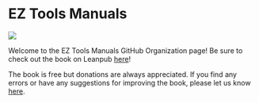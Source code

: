 # EZ Tools Manuals

![](https://d2sofvawe08yqg.cloudfront.net/eztoolsmanuals/s_hero?1663196698)

Welcome to the EZ Tools Manuals GitHub Organization page! Be sure to check out the book on Leanpub [here](https://leanpub.com/eztoolsmanuals)!

The book is free but donations are always appreciated. If you find any errors or have any suggestions for improving the book, please let us know [here](https://github.com/EZToolsManuals/EZToolsManuals/issues).
